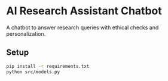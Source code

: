 # AI Research Assistant Chatbot
A chatbot to answer research queries with ethical checks and personalization.

## Setup
```bash
pip install -r requirements.txt
python src/models.py
